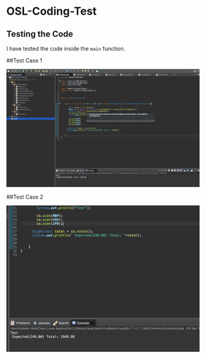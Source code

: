 # OSL-Coding-Test

## Testing the Code
I have tested the code inside the `main` function. 

##Test Case 1

![alt text](https://github.com/yathu25/OSL-Coding-Test/blob/master/Tests/Test%20Example%201.png)

##Test Case 2

![alt text](https://github.com/yathu25/OSL-Coding-Test/blob/master/Tests/Test%20Example%202.png)

